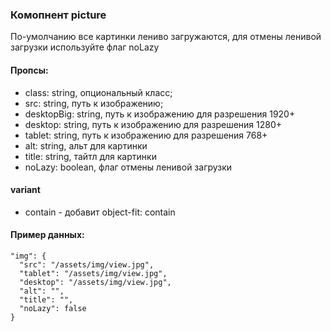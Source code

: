### Комопнент picture

По-умолчанию все картинки лениво загружаются, для отмены ленивой загрузки используйте флаг noLazy

#### Пропсы:
- class: string, опциональный класс;
- src: string, путь к изображению;
- desktopBig: string, путь к изображению для разрешения 1920+
- desktop: string, путь к изображению для разрешения 1280+
- tablet: string, путь к изображению для разрешения 768+
- alt: string, альт для картинки
- title: string, тайтл для картинки
- noLazy: boolean, флаг отмены ленивой загрузки

#### variant
- contain - добавит object-fit: contain

#### Пример данных:
```
"img": {
  "src": "/assets/img/view.jpg",
  "tablet": "/assets/img/view.jpg",
  "desktop": "/assets/img/view.jpg",
  "alt": "",
  "title": "",
  "noLazy": false
}
```
